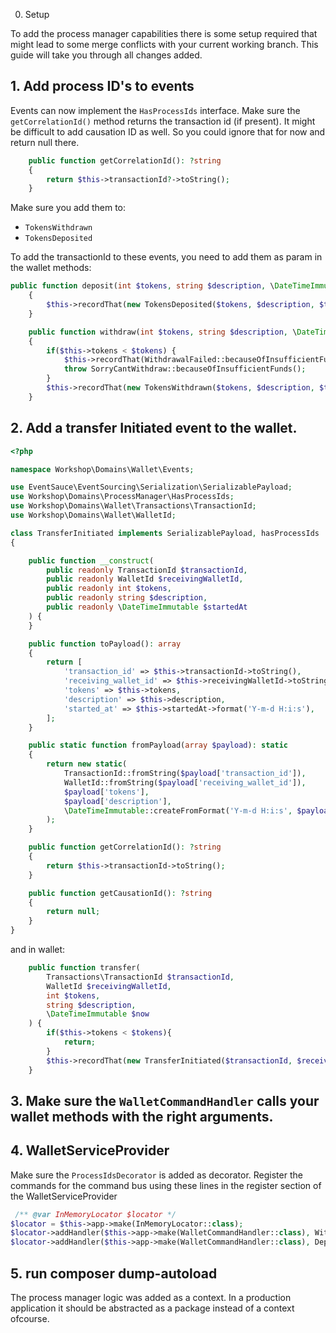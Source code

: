 0. Setup

To add the process manager capabilities there is some setup required that might lead to some merge conflicts with your current working branch. This guide will take you through all changes added. 

## 1. Add process ID's to events

Events can now implement the `HasProcessIds` interface. Make sure the `getCorrelationId()` method returns the transaction id (if present). It might be difficult to add causation ID as well. So you could ignore that for now and return null there.
```php
    public function getCorrelationId(): ?string
    {
        return $this->transactionId?->toString();
    }
```

Make sure you add them to:
* `TokensWithdrawn`
* `TokensDeposited`

To add the transactionId to these events, you need to add them as param in the wallet methods: 
```php
public function deposit(int $tokens, string $description, \DateTimeImmutable $transactedAt, ?TransactionId $transactionId = null): void
    {
        $this->recordThat(new TokensDeposited($tokens, $description, $transactedAt, $transactionId));
    }

    public function withdraw(int $tokens, string $description, \DateTimeImmutable $transactedAt, ?TransactionId $transactionId = null)
    {
        if($this->tokens < $tokens) {
            $this->recordThat(WithdrawalFailed::becauseOfInsufficientFunds($transactionId));
            throw SorryCantWithdraw::becauseOfInsufficientFunds();
        }
        $this->recordThat(new TokensWithdrawn($tokens, $description, $transactedAt, $transactionId));
    }
```

## 2. Add a transfer Initiated event to the wallet. 

```php
<?php

namespace Workshop\Domains\Wallet\Events;

use EventSauce\EventSourcing\Serialization\SerializablePayload;
use Workshop\Domains\ProcessManager\HasProcessIds;
use Workshop\Domains\Wallet\Transactions\TransactionId;
use Workshop\Domains\Wallet\WalletId;

class TransferInitiated implements SerializablePayload, hasProcessIds
{

    public function __construct(
        public readonly TransactionId $transactionId,
        public readonly WalletId $receivingWalletId,
        public readonly int $tokens,
        public readonly string $description,
        public readonly \DateTimeImmutable $startedAt
    ) {
    }

    public function toPayload(): array
    {
        return [
            'transaction_id' => $this->transactionId->toString(),
            'receiving_wallet_id' => $this->receivingWalletId->toString(),
            'tokens' => $this->tokens,
            'description' => $this->description,
            'started_at' => $this->startedAt->format('Y-m-d H:i:s'),
        ];
    }

    public static function fromPayload(array $payload): static
    {
        return new static(
            TransactionId::fromString($payload['transaction_id']),
            WalletId::fromString($payload['receiving_wallet_id']),
            $payload['tokens'],
            $payload['description'],
            \DateTimeImmutable::createFromFormat('Y-m-d H:i:s', $payload['started_at']),
        );
    }

    public function getCorrelationId(): ?string
    {
        return $this->transactionId->toString();
    }

    public function getCausationId(): ?string
    {
        return null;
    }
}
```

and in wallet:
```php
    public function transfer(
        Transactions\TransactionId $transactionId,
        WalletId $receivingWalletId,
        int $tokens,
        string $description,
        \DateTimeImmutable $now
    ) {
        if($this->tokens < $tokens){
            return;
        }
        $this->recordThat(new TransferInitiated($transactionId, $receivingWalletId, $tokens, $description, $now));
    }
```

## 3. Make sure the `WalletCommandHandler` calls your wallet methods with the right arguments. 

## 4. WalletServiceProvider
Make sure the `ProcessIdsDecorator` is added as decorator. 
Register the commands for the command bus using these lines in the register section of the WalletServiceProvider
```php
 /** @var InMemoryLocator $locator */
$locator = $this->app->make(InMemoryLocator::class);
$locator->addHandler($this->app->make(WalletCommandHandler::class), WithdrawTokens::class);
$locator->addHandler($this->app->make(WalletCommandHandler::class), DepositTokens::class);
```

## 5. run composer dump-autoload
The process manager logic was added as a context. In a production application it should be abstracted as a package instead of a context ofcourse. 


